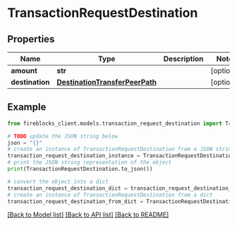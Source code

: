 # TransactionRequestDestination


## Properties

Name | Type | Description | Notes
------------ | ------------- | ------------- | -------------
**amount** | **str** |  | [optional] 
**destination** | [**DestinationTransferPeerPath**](DestinationTransferPeerPath.md) |  | [optional] 

## Example

```python
from fireblocks_client.models.transaction_request_destination import TransactionRequestDestination

# TODO update the JSON string below
json = "{}"
# create an instance of TransactionRequestDestination from a JSON string
transaction_request_destination_instance = TransactionRequestDestination.from_json(json)
# print the JSON string representation of the object
print(TransactionRequestDestination.to_json())

# convert the object into a dict
transaction_request_destination_dict = transaction_request_destination_instance.to_dict()
# create an instance of TransactionRequestDestination from a dict
transaction_request_destination_from_dict = TransactionRequestDestination.from_dict(transaction_request_destination_dict)
```
[[Back to Model list]](../README.md#documentation-for-models) [[Back to API list]](../README.md#documentation-for-api-endpoints) [[Back to README]](../README.md)


